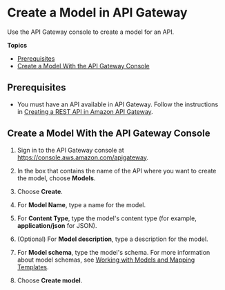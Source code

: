 # Create a Model in API Gateway<a name="how-to-create-model"></a>

Use the API Gateway console to create a model for an API\.

**Topics**
+ [Prerequisites](#how-to-create-model-prerequisites)
+ [Create a Model With the API Gateway Console](#how-to-create-model-console)

## Prerequisites<a name="how-to-create-model-prerequisites"></a>
+ You must have an API available in API Gateway\. Follow the instructions in [Creating a REST API in Amazon API Gateway](how-to-create-api.md)\.

## Create a Model With the API Gateway Console<a name="how-to-create-model-console"></a>

1. Sign in to the API Gateway console at [https://console\.aws\.amazon\.com/apigateway](https://console.aws.amazon.com/apigateway)\.

1. In the box that contains the name of the API where you want to create the model, choose **Models**\.

1. Choose **Create**\.

1. For **Model Name**, type a name for the model\.

1. For **Content Type**, type the model's content type \(for example, **application/json** for JSON\)\.

1. \(Optional\) For **Model description**, type a description for the model\.

1. For **Model schema**, type the model's schema\. For more information about model schemas, see [Working with Models and Mapping Templates](models-mappings.md)\.

1. Choose **Create model**\.
